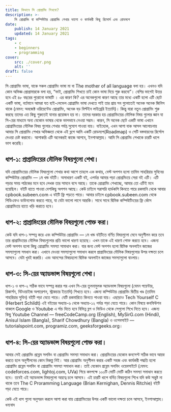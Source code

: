 ```yaml
---
title: কিভাবে সি প্রোগ্রামিং শিখবো?
description: >-
    সি প্রোগ্রামিং বা কম্পিউটার প্রোগ্রামিং শেখার ভালো ও কার্যকরী কিছু রিসোর্স এবং রোডম্যপ
date:
    publish: 14 January 2021
    updated: 14 January 2021
tags:
    - c
    - beginners
    - programming
cover:
    src: ./cover.png
    alt: ''
draft: false
---
```


সি প্রোগ্রামিং ভাষা, যাকে সকল প্রোগ্রামিং ভাষা মা বা The mother of all language বলা হয়। এখনও যদি কোন অভিজ্ঞ প্রোগ্রামারকে বলা হয়, “ভাই, প্রোগ্রামিং শিখতে চাই কোন ভাষা দিয়ে শুরু করবো”। বেশির ভাগেই উত্তর হবে এই ৪৮ বছরের পুরোনো ভাষাটি । এর কারণ কি?
এর অনেকগুলো কারণ আছে তার মধ্যে একটি হলো এটি ছোট একটি ভাষা, বর্তমানে আমরা যত হাই-লেভেল প্রোগ্রামিং ভাষা দেখতে পাই তার প্রায় সব গুলোতেই অনেক অনেক জিনিস থাকে (যেমন: অবজেক্ট ওরিয়েন্টেড প্রোগ্রামিং, অনেক বড় বিল্টইন লাইব্রেরি ইত্যাদি)। কিন্তু যারা নতুন প্রোগ্রামিং শুরু করছে তাদের এত কিছু শুরুতেই যানার প্রয়োজন হয় না। তাদের দরকার হয় প্রোগ্রামিংয়ের মৌলিক বিষয় গুলোর জ্ঞান যা সি-য়ের মাধ্যমে অন্য যেকোন ভাষার থেকে ভালভাবে নেওয়া সম্ভম। কারন, সি অনেক ছোট একটি ভাষা এখানে প্রোগ্রামিংয়ের মৌলিক বিষয় গুলোর শেখার পর্যপ্ত সুযোগ পাওয়া যায়।
যাইহোক, এখন আশা যাক আসল আলোচনায় আমার সি প্রোগ্রামিং শেখার অভিজ্ঞতা থেকে এই ব্লগে আমি একটি রোডম্যপ(Roadmap) ও সেটি বস্তবায়নের রির্সোস দেওয়া চেষ্ট করাবো। আশাকরি এটি অনেকরই কাজে আশবে, ইনশাআল্লাহ। আমি সি প্রোগ্রামিং শেখাকে চারটি ধাপে ভাগ করেছি।

## ধাপ-১: প্রাগ্রামিংয়ের মৌলিক বিষয়গুলো শেখা।

যদি প্রোগ্রামিংয়ের মৌলিক বিষয়গুলো শেখার কথা আশে তাহলে এক কথায়, বেস্ট অপশন হলো তামিম সাহরিয়ার সুবিনের কম্পিউটার প্রোগ্রামিং — ১ম খন্ড বইটি। অসাধারণ একটি বই, এপর্যন্ত আমার পড়া প্রোগ্রমিংয়ে সেরা বই এটি। এটি পড়ার সময় পাঠকের মনে হবে লেখক তার সামনে বসে আছে। তাকে প্রোগ্রামিং শেখাচ্ছে, আমার তো এটিই মনে হয়েছিল। বইটি হাতে পাওয়া বেশকিছু অপশন আছে। কেউ চাইলে সরাসরি হার্ডকপি কিনতে পারে রকমানি থেকে আবার cpbook.subeen.com এ বইটি ফ্রি পড়তে পারে। আবার চাইলে cpbook.subeen.com থেকে পিডিএফও ডাউনলোড করতে পারে, যা যেটা ভালো লাগে আরকি। সাথে সাথে দ্বিমিক কম্পিউটিংয়ের ফ্রি র্কোস প্রোগ্রামিংয়ে হাতে খড়ি করাতে হবে।

## ধাপ-২: প্রাগ্রামিংয়ের মৌলিক বিষয়গুলো পোক্ত করা।

কেউ যদি ধাপ-১ সম্পন্ন করে এবং কম্পিউটার প্রোগ্রামিং — ১ম খন্ড বইটিতে বর্ণিত বিষয়গুলো মেনে অনুশীলন করে তবে তার প্রাগ্রামিংয়ের মৌলিক বিষয়গুলোর প্রতি ভালো ধারণা হয়েছে। এখন তাকে এই ধারণা পোক্ত করতে হবে। এজন্য বেস্ট অপশন হলো কিছু প্রোগ্রামিং সমস্যা সামাধান করা। যার জন্য বেস্ট অপশন হলো দ্বিমিক অনলাইন জাজের সমস্যাগুলো সমধান করা। এখানে দেওয়া সমস্যাগুলো সমাধান করলে প্রাগ্রামিংয়ের মৌলিক বিষয়গুলোর উপর দক্ষতা চলে আসবে। যেটা খুবই জরুরি। এবং আনন্দের বিষয়হলো দ্বিমিক অনলাইন জাজের সমস্যাগুলো বাংলায়।

## ধাপ-৩: সি-য়ের অ্যাডভান্স বিষয়গুলো শেখা।

ধাপ-১ ও ধাপ-২ সঠিক ভাবে সম্পন্ন করার পর এখন সি-য়ের তুলনামুলক অ্যাডভান্স বিষয়গুলো (যেমন পয়েন্টার, রিকার্শন, বিটওয়াইজ অপারেশন, স্ট্রাকচার ইত্যাদি) শিখতে হবে। এজন্য কম্পিউটার প্রোগ্রামিং দ্বিতীয় খণ্ড (তামিম শাহরিয়ার সুবিন) বইটি পড়া যেতে পারে। যেটি রকমারিতে কিনতে পাওয়া যায়। এছাড়াও Tech Yourself C (Herbert Schildt) এই বইয়ের অধ্যায়-৬ থেকে অধ্যায়-১২ পর্যন্ত পড়া যেতে পারে। কোন বিষয়ে কনফিউশন থাকলে Google ও Youtube এ র্সাচ দিতে হবে বিভিন্ন ব্লগ ও ভিডিও থেকে সেগুলো শিখে নিতে হবে। এজন্য কিছু Youtube Channel — freeCodeCamp.org (English), MySirG.com (Hindi), Anisul Islam (Bangla), Sharif Chowdhury (Bangla) ও ওপেবসাইট — tutorialspoint.com, programiz.com, geeksforgeeks.org।

## ধাপ-৪: সি-য়ের অ্যাডভান্স বিষয়গুলো পোক্ত করা।

আবার সেই প্রোগ্রামিং প্রব্লেম সলভিং বা প্রোগ্রামিং সমস্যা সমাধান করা। প্রোগ্রমিংয়ের যেকোন কনসেপ্ট সঠিক ভাবে আয়ন্ব করতে হলে অনুশীলনের কোন বিকল্প নিই। আর প্রোগ্রামিং অনুশীলন করার একটি সহজ এবং কার্যকরী পদ্ধতি হলো প্রোগ্রামিং প্রব্লেম সলভিং বা প্রোগ্রামিং সমস্যা সমাধান করা। তাই যেকোন প্রব্লেম সলভিং ওয়েবসাইটে (যেমন: codeforces.com, lightoj.com, UVa) গিয়ে কমপক্ষে ১০০টি মোটি মোটি কঠিন সমস্যা সমাধান করতে হবে। তবেই এই অ্যাডভান্স বিষয়গুলো অয়ত্বে চলে আসবে।
এই চারটি ধাপে বর্নিত বিষয়গুলো শিখে যদি কউ সন্তুষ্ট না থাকে তবে The C Proramming Language (Brian Kernighan, Dennis Ritchie) বইটি পড়া যেতে পারে।

কেউ এই ধাপ গুলো অনুসরন করলে আশা করা যায় প্রোগ্রামিংয়ের উপর একটি ভালো দক্ষতা চলে আসবে, ইনশাআল্লাহ।
ধন্যবাদ
